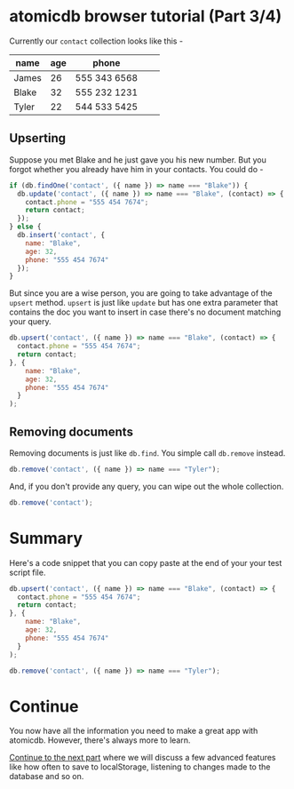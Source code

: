 
# atomicdb browser tutorial (Part 3/4)

Currently our `contact` collection looks like this - 

| name  | age | phone        |   |   |
|-------|-----|--------------|---|---|
| James | 26  | 555 343 6568 |   |   |
| Blake | 32  | 555 232 1231 |   |   |
| Tyler | 22  | 544 533 5425 |   |   |

## Upserting

Suppose you met Blake and he just gave you his new number. But you forgot whether you already have him in your contacts. You could do -

```js
if (db.findOne('contact', ({ name }) => name === "Blake")) {
  db.update('contact', ({ name }) => name === "Blake", (contact) => {
    contact.phone = "555 454 7674";
    return contact;
  });
} else {
  db.insert('contact', {
    name: "Blake",
    age: 32,
    phone: "555 454 7674"
  });
}
```

But since you are a wise person, you are going to take advantage of the `upsert` method. `upsert` is just like `update` but has one extra parameter that contains the doc you want to insert in case there's no document matching your query.

```js
db.upsert('contact', ({ name }) => name === "Blake", (contact) => {
  contact.phone = "555 454 7674";
  return contact;
}, {
    name: "Blake",
    age: 32,
    phone: "555 454 7674"
  }
);
```

## Removing documents

Removing documents is just like `db.find`. You simple call `db.remove` instead.

```js
db.remove('contact', ({ name }) => name === "Tyler");
```

And, if you don't provide any query, you can wipe out the whole collection.

```js
db.remove('contact');
```

# Summary

Here's a code snippet that you can copy paste at the end of your your test script file.

```js
db.upsert('contact', ({ name }) => name === "Blake", (contact) => {
  contact.phone = "555 454 7674";
  return contact;
}, {
    name: "Blake",
    age: 32,
    phone: "555 454 7674"
  }
);

db.remove('contact', ({ name }) => name === "Tyler");
``` 

# Continue

You now have all the information you need to make a great app with atomicdb. However, there's always more to learn.

[Continue to the next part](browser-tuotorial-4.md) where we will discuss a few advanced features like how often to save to localStorage, listening to changes made to the database and so on.
